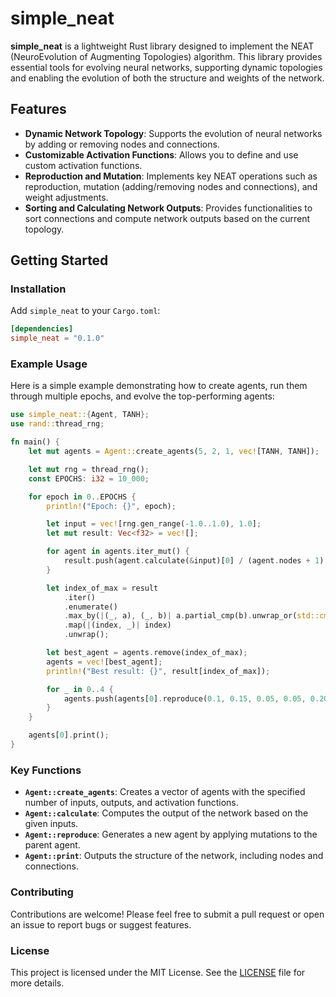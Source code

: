 # simple_neat

**simple_neat** is a lightweight Rust library designed to implement the NEAT (NeuroEvolution of Augmenting Topologies) algorithm. This library provides essential tools for evolving neural networks, supporting dynamic topologies and enabling the evolution of both the structure and weights of the network.

## Features

- **Dynamic Network Topology**: Supports the evolution of neural networks by adding or removing nodes and connections.
- **Customizable Activation Functions**: Allows you to define and use custom activation functions.
- **Reproduction and Mutation**: Implements key NEAT operations such as reproduction, mutation (adding/removing nodes and connections), and weight adjustments.
- **Sorting and Calculating Network Outputs**: Provides functionalities to sort connections and compute network outputs based on the current topology.

## Getting Started

### Installation

Add `simple_neat` to your `Cargo.toml`:

```toml
[dependencies]
simple_neat = "0.1.0"
```

### Example Usage

Here is a simple example demonstrating how to create agents, run them through multiple epochs, and evolve the top-performing agents:

```rust
use simple_neat::{Agent, TANH};
use rand::thread_rng;

fn main() {
    let mut agents = Agent::create_agents(5, 2, 1, vec![TANH, TANH]);

    let mut rng = thread_rng();
    const EPOCHS: i32 = 10_000;

    for epoch in 0..EPOCHS {
        println!("Epoch: {}", epoch);

        let input = vec![rng.gen_range(-1.0..1.0), 1.0];
        let mut result: Vec<f32> = vec![];

        for agent in agents.iter_mut() {
            result.push(agent.calculate(&input)[0] / (agent.nodes + 1) as f32);
        }

        let index_of_max = result
            .iter()
            .enumerate()
            .max_by(|(_, a), (_, b)| a.partial_cmp(b).unwrap_or(std::cmp::Ordering::Equal))
            .map(|(index, _)| index)
            .unwrap();

        let best_agent = agents.remove(index_of_max);
        agents = vec![best_agent];
        println!("Best result: {}", result[index_of_max]);

        for _ in 0..4 {
            agents.push(agents[0].reproduce(0.1, 0.15, 0.05, 0.05, 0.20, 0.15, 3.0));
        }
    }

    agents[0].print();
}
```

### Key Functions

- **`Agent::create_agents`**: Creates a vector of agents with the specified number of inputs, outputs, and activation functions.
- **`Agent::calculate`**: Computes the output of the network based on the given inputs.
- **`Agent::reproduce`**: Generates a new agent by applying mutations to the parent agent.
- **`Agent::print`**: Outputs the structure of the network, including nodes and connections.

### Contributing

Contributions are welcome! Please feel free to submit a pull request or open an issue to report bugs or suggest features.

### License

This project is licensed under the MIT License. See the [LICENSE](LICENSE) file for more details.
